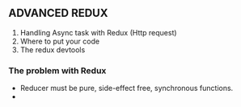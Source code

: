 ## ADVANCED REDUX

1. Handling Async task with Redux (Http request)
2. Where to put your code
3. The redux devtools

### The problem with Redux
- Reducer must be pure, side-effect free, synchronous functions. 
- 